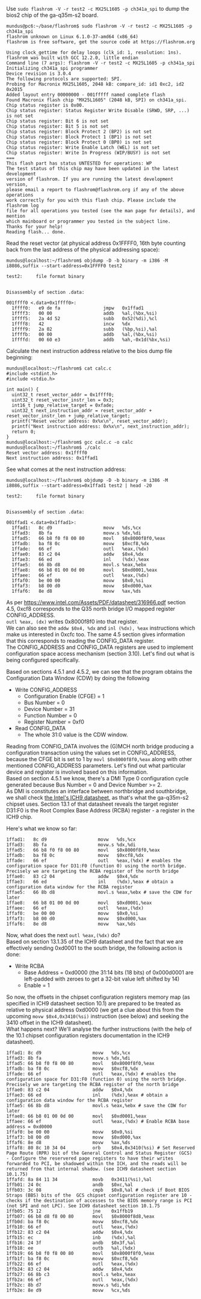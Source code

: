 Use `sudo flashrom -V -r test2 -c MX25L1605 -p ch341a_spi` to dump the bios2 chip of the ga-q35m-s2 board.

```
mundus@pc6:~/base/flashrom$ sudo flashrom -V -r test2 -c MX25L1605 -p ch341a_spi
flashrom unknown on Linux 6.1.0-37-amd64 (x86_64)
flashrom is free software, get the source code at https://flashrom.org

Using clock_gettime for delay loops (clk_id: 1, resolution: 1ns).
flashrom was built with GCC 12.2.0, little endian
Command line (7 args): flashrom -V -r test2 -c MX25L1605 -p ch341a_spi
Initializing ch341a_spi programmer
Device revision is 3.0.4
The following protocols are supported: SPI.
Probing for Macronix MX25L1605, 2048 kB: compare_id: id1 0xc2, id2 0x2015
Added layout entry 00000000 - 001fffff named complete flash
Found Macronix flash chip "MX25L1605" (2048 kB, SPI) on ch341a_spi.
Chip status register is 0x00.
Chip status register: Status Register Write Disable (SRWD, SRP, ...) is not set
Chip status register: Bit 6 is not set
Chip status register: Bit 5 is not set
Chip status register: Block Protect 2 (BP2) is not set
Chip status register: Block Protect 1 (BP1) is not set
Chip status register: Block Protect 0 (BP0) is not set
Chip status register: Write Enable Latch (WEL) is not set
Chip status register: Write In Progress (WIP/BUSY) is not set
===
This flash part has status UNTESTED for operations: WP
The test status of this chip may have been updated in the latest development
version of flashrom. If you are running the latest development version,
please email a report to flashrom@flashrom.org if any of the above operations
work correctly for you with this flash chip. Please include the flashrom log
file for all operations you tested (see the man page for details), and mention
which mainboard or programmer you tested in the subject line.
Thanks for your help!
Reading flash... done.
```

Read the reset vector (at physical address 0x1FFFF0, 16th byte counting back from the last address of the physical addressing space):
```
mundus@localhost:~/flashrom$ objdump -D -b binary -m i386 -M i8086,suffix --start-address=0x1FFFF0 test2
 
test2:     file format binary


Disassembly of section .data:

001ffff0 <.data+0x1ffff0>:
  1ffff0:	e9 de fa             	jmpw   0x1ffad1
  1ffff3:	00 00                	addb   %al,(%bx,%si)
  1ffff5:	2a 4d 52             	subb   0x52(%di),%cl
  1ffff8:	42                   	incw   %dx
  1ffff9:	2a 02                	subb   (%bp,%si),%al
  1ffffb:	00 00                	addb   %al,(%bx,%si)
  1ffffd:	00 60 e3             	addb   %ah,-0x1d(%bx,%si)

```

Calculate the next instruction address relative to the bios dump file beginning:
```
mundus@localhost:~/flashrom$ cat calc.c 
#include <stdint.h>
#include <stdio.h>

int main() {
  uint32_t reset_vector_addr = 0x1ffff0;
  uint32_t reset_vector_instr_len = 0x3;
  int16_t jump_relative_target = 0xfade;
  uint32_t next_instruction_addr = reset_vector_addr + reset_vector_instr_len + jump_relative_target;
  printf("Reset vector address: 0x%x\n", reset_vector_addr);
  printf("Next instruction address: 0x%x\n", next_instruction_addr);
  return 0;
}
mundus@localhost:~/flashrom$ gcc calc.c -o calc
mundus@localhost:~/flashrom$ ./calc
Reset vector address: 0x1ffff0
Next instruction address: 0x1ffad1
```

See what comes at the next instruction address:
```
mundus@localhost:~/flashrom$ objdump -D -b binary -m i386 -M i8086,suffix --start-address=0x1ffad1 test2 | head -20

test2:     file format binary


Disassembly of section .data:

001ffad1 <.data+0x1ffad1>:
  1ffad1:	8c d9                	movw   %ds,%cx
  1ffad3:	8b fa                	movw.s %dx,%di
  1ffad5:	66 b8 f0 f8 00 80    	movl   $0x8000f8f0,%eax
  1ffadb:	ba f8 0c             	movw   $0xcf8,%dx
  1ffade:	66 ef                	outl   %eax,(%dx)
  1ffae0:	83 c2 04             	addw   $0x4,%dx
  1ffae3:	66 ed                	inl    (%dx),%eax
  1ffae5:	66 8b d8             	movl.s %eax,%ebx
  1ffae8:	66 b8 01 00 0d 00    	movl   $0xd0001,%eax
  1ffaee:	66 ef                	outl   %eax,(%dx)
  1ffaf0:	be 00 00             	movw   $0x0,%si
  1ffaf3:	b8 00 d0             	movw   $0xd000,%ax
  1ffaf6:	8e d8                	movw   %ax,%ds
```

As per https://www.intel.com/Assets/PDF/datasheet/316966.pdf section 4.5, 0xcf8 corresponds to the Q35 north bridge I/O mapped register CONFIG_ADDRESS.   
`outl %eax, (dx)` writes 0x8000f8f0 into that register.  
We can also see the `addw $0x4, %dx` and `inl (%dx), %eax` instructions which make us interested in 0xcfc too. The same 4.5 section gives information that this corresponds to reading the CONFIG_DATA register.  
The CONFIG_ADDRESS and CONFIG_DATA registers are used to implement configuration space access mechanism (section 3.10). Let's find out what is being configured specifically.  

Based on sections 4.5.1 and 4.5.2, we can see that the program obtains the Configuration Data Window (CDW) by doing the following
- Write CONFIG_ADDRESS
  - Configuration Enable (CFGE) = 1
  - Bus Number = 0
  - Device Number = 31
  - Function Number = 0
  - Register Number = 0xf0 
- Read CONFIG_DATA
  - The whole 31:0 value is the CDW window.

Reading from CONFIG_DATA involves the (G)MCH north bridge producing a configuration transaction using the values set in CONFIG_ADDRESS, because the CFGE bit is set to 1 by `movl $0x8000f8f0,%eax` along with other mentioned CONFIG_ADDRESS parameters. Let's find out what particular device and register is involved based on this information.  
Based on section 4.5.1 we know, there's a DMI Type 0 configuration cycle generated because Bus Number = 0 and Device Number >= 2.    
As DMI is constitutes an interface between northbridge and southbridge, we shall check [the Intel's ICH9 datasheet](https://www.intel.com/content/dam/doc/datasheet/io-controller-hub-9-datasheet.pdf), as that's what the ga-q35m-s2 chipset uses. 
Section 13.1 of that datasheet reveals the target register D31:F0 is the Root Complex Base Address (RCBA) register - a register in the ICH9 chip.  

Here's what we know so far:
```
1ffad1:   8c d9                   movw   %ds,%cx
1ffad3:   8b fa                   movw.s %dx,%di
1ffad5:   66 b8 f0 f8 00 80       movl   $0x8000f8f0,%eax
1ffadb:   ba f8 0c                movw   $0xcf8,%dx
1ffade:   66 ef                   outl   %eax,(%dx) # enables the configuration space for D31:F0 (function 0) using the north bridge. Precisely we are targeting the RCBA register of the north bridge
1ffae0:   83 c2 04                addw   $0x4,%dx
1ffae3:   66 ed                   inl    (%dx),%eax # obtain a configuration data window for the RCBA register 
1ffae5:   66 8b d8                movl.s %eax,%ebx # save the CDW for later
1ffae8:   66 b8 01 00 0d 00       movl   $0xd0001,%eax
1ffaee:   66 ef                   outl   %eax,(%dx)                                                   
1ffaf0:   be 00 00                movw   $0x0,%si                                                     
1ffaf3:   b8 00 d0                movw   $0xd000,%ax                                              
1ffaf6:   8e d8                   movw   %ax,%ds
```

Now, what does the next `outl %eax,(%dx)` do?  
Based on section 13.1.35 of the ICH9 datasheet and the fact that we are effectively sending 0xd0001 to the south bridge, the following action is done:
- Write RCBA
  - Base Address = 0xd0000 (the 31:14 bits (18 bits) of 0x000d0001 are left-padded with zeroes to get a 32-bit value left shifted by 14)
  - Enable = 1 

So now, the offsets in the chipset configuration registers memory map (as specified in ICH9 datasheet section 10.1) are prepared to be treated as relative to physical address 0xd0000 (we get a clue about this from the upcoming `movw $0x4,0x3410(%si)` instruction (see below) and seeking the 3410 offset in the ICH9 datasheet).  
What happens next? We'll analyse the further instructions (with the help of the 10.1 chipset configuration registers documentation in the ICH9 datasheet).

```
1ffad1:	8c d9                	movw   %ds,%cx
1ffad3:	8b fa                	movw.s %dx,%di
1ffad5:	66 b8 f0 f8 00 80    	movl   $0x8000f8f0,%eax
1ffadb:	ba f8 0c             	movw   $0xcf8,%dx
1ffade: 66 ef                   outl   %eax,(%dx) # enables the configuration space for D31:F0 (function 0) using the north bridge. Precisely we are targeting the RCBA register of the north bridge
1ffae0: 83 c2 04                addw   $0x4,%dx
1ffae3: 66 ed                   inl    (%dx),%eax # obtain a configuration data window for the RCBA register
1ffae5: 66 8b d8                movl.s %eax,%ebx # save the CDW for later
1ffae8:	66 b8 01 00 0d 00    	movl   $0xd0001,%eax
1ffaee:	66 ef                	outl   %eax,(%dx) # Enable RCBA base address = 0xd0000
1ffaf0:	be 00 00             	movw   $0x0,%si 
1ffaf3:	b8 00 d0             	movw   $0xd000,%ax
1ffaf6:	8e d8                	movw   %ax,%ds
1ffaf8:	80 8c 10 34 04       	orb    $0x4,0x3410(%si) # Set Reserved Page Route (RPR) bit of the General Control and Status Register (GCS) - Configure the reservered page registers to have their writes forwarded to PCI, be shadowed within the ICH, and the reads will be returned from that internal shadow. (see ICH9 datasheet section 10.1.75)
1ffafd:	8a 84 11 34          	movb   0x3411(%si),%al
1ffb01:	24 0c                	andb   $0xc,%al
1ffb03:	3c 08                	cmpb   $0x8,%al # check if Boot BIOS Straps (BBS) bits of the  GCS chipset configuration register are 10 - checks if the destination of accesses to the BIOS memory range is PCI (not SPI and not LPC). See ICH9 datasheet section 10.1.75  
1ffb05:	75 12                	jne    0x1ffb19
1ffb07:	66 b8 d8 f8 00 80    	movl   $0x8000f8d8,%eax
1ffb0d:	ba f8 0c             	movw   $0xcf8,%dx
1ffb10:	66 ef                	outl   %eax,(%dx)
1ffb12:	83 c2 04             	addw   $0x4,%dx
1ffb15:	ec                   	inb    (%dx),%al
1ffb16:	24 3f                	andb   $0x3f,%al
1ffb18:	ee                   	outb   %al,(%dx)
1ffb19:	66 b8 f0 f8 00 80    	movl   $0x8000f8f0,%eax
1ffb1f:	ba f8 0c             	movw   $0xcf8,%dx
1ffb22:	66 ef                	outl   %eax,(%dx)
1ffb24:	83 c2 04             	addw   $0x4,%dx
1ffb27:	66 8b c3             	movl.s %ebx,%eax
1ffb2a:	66 ef                	outl   %eax,(%dx)
1ffb2c:	8b d7                	movw.s %di,%dx
1ffb2e:	8e d9                	movw   %cx,%ds
```
